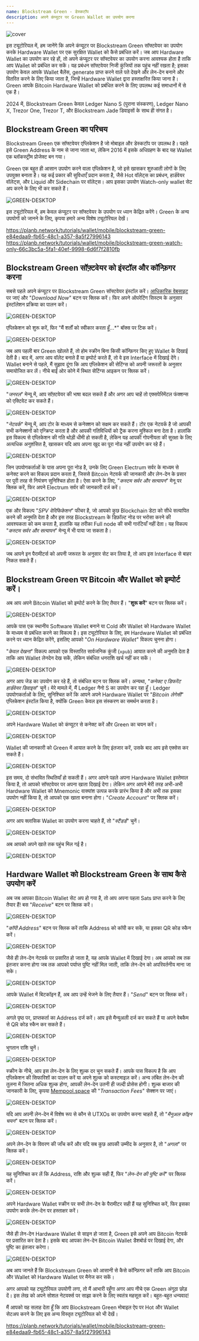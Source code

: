 ```yaml
---
name: Blockstream Green - डेस्कटॉप
description: अपने कंप्यूटर पर Green Wallet का उपयोग करना
---
```

![cover](assets/cover.webp)

इस ट्यूटोरियल में, हम जानेंगे कि अपने कंप्यूटर पर Blockstream Green सॉफ्टवेयर का उपयोग करके Hardware Wallet पर एक सुरक्षित Wallet को कैसे प्रबंधित करें। जब आप Hardware Wallet का उपयोग कर रहे हों, तो अपने कंप्यूटर पर सॉफ्टवेयर का उपयोग करना आवश्यक होता है ताकि आप Wallet को प्रबंधित कर सकें। यह प्रबंधन सॉफ्टवेयर निजी कुंजियों तक पहुंच नहीं रखता है; इसका उपयोग केवल आपके Wallet बैलेंस, generate प्राप्त करने वाले पते देखने और लेन-देन बनाने और वितरित करने के लिए किया जाता है, जिन्हें Hardware Wallet द्वारा हस्ताक्षरित किया जाना है। Green आपके Bitcoin Hardware Wallet को प्रबंधित करने के लिए उपलब्ध कई समाधानों में से एक है।

2024 में, Blockstream Green केवल Ledger Nano S (पुराना संस्करण), Ledger Nano X, Trezor One, Trezor T, और Blockstream Jade डिवाइसों के साथ ही संगत है।

## Blockstream Green का परिचय

Blockstream Green एक सॉफ्टवेयर एप्लिकेशन है जो मोबाइल और डेस्कटॉप पर उपलब्ध है। पहले इसे Green Address के नाम से जाना जाता था, लेकिन 2016 में इसके अधिग्रहण के बाद यह Wallet एक ब्लॉकस्ट्रीम प्रोजेक्ट बन गया।

Green एक बहुत ही आसान उपयोग करने वाला एप्लिकेशन है, जो इसे खासकर शुरुआती लोगों के लिए उपयुक्त बनाता है। यह कई प्रकार की सुविधाएँ प्रदान करता है, जैसे Hot वॉलेट्स का प्रबंधन, हार्डवेयर वॉलेट्स, और Liquid और Sidechain पर वॉलेट्स। आप इसका उपयोग Watch-only wallet सेट अप करने के लिए भी कर सकते हैं।

![GREEN-DESKTOP](assets/fr/01.webp)

इस ट्यूटोरियल में, हम केवल कंप्यूटर पर सॉफ्टवेयर के उपयोग पर ध्यान केंद्रित करेंगे। Green के अन्य उपयोगों को जानने के लिए, कृपया हमारे अन्य विशेष ट्यूटोरियल देखें।

https://planb.network/tutorials/wallet/mobile/blockstream-green-e84edaa9-fb65-48c1-a357-8a5f27996143
https://planb.network/tutorials/wallet/mobile/blockstream-green-watch-only-66c3bc5a-5fa1-40ef-9998-6d6f7f2810fb
## Blockstream Green सॉफ़्टवेयर को इंस्टॉल और कॉन्फ़िगर करना

सबसे पहले अपने कंप्यूटर पर Blockstream Green सॉफ्टवेयर इंस्टॉल करें। [आधिकारिक वेबसाइट](https://blockstream.com/Green/) पर जाएं और "*Download Now*" बटन पर क्लिक करें। फिर अपने ऑपरेटिंग सिस्टम के अनुसार इंस्टॉलेशन प्रक्रिया का पालन करें।

![GREEN-DESKTOP](assets/fr/02.webp)

एप्लिकेशन को शुरू करें, फिर "मैं शर्तों को स्वीकार करता हूँ...*" बॉक्स पर टिक करें।

![GREEN-DESKTOP](assets/fr/03.webp)

जब आप पहली बार Green खोलते हैं, तो होम स्क्रीन बिना किसी कॉन्फ़िगर किए हुए Wallet के दिखाई देती है। बाद में, अगर आप वॉलेट बनाते हैं या इम्पोर्ट करते हैं, तो वे इस Interface में दिखाई देंगे। Wallet बनाने से पहले, मैं सुझाव दूंगा कि आप एप्लिकेशन की सेटिंग्स को अपनी जरूरतों के अनुसार समायोजित कर लें। नीचे बाईं ओर कोने में स्थित सेटिंग्स आइकन पर क्लिक करें।

![GREEN-DESKTOP](assets/fr/04.webp)

"*जनरल*" मेन्यू में, आप सॉफ़्टवेयर की भाषा बदल सकते हैं और अगर आप चाहें तो एक्सपेरिमेंटल फंक्शन्स को एक्टिवेट कर सकते हैं।

![GREEN-DESKTOP](assets/fr/05.webp)

"*नेटवर्क*" मेन्यू में, आप टोर के माध्यम से कनेक्शन को सक्षम कर सकते हैं। टोर एक नेटवर्क है जो आपकी सभी कनेक्शनों को एन्क्रिप्ट करता है और आपकी गतिविधियों को ट्रैक करना मुश्किल बना देता है। हालांकि इस विकल्प से एप्लिकेशन की गति थोड़ी धीमी हो सकती है, लेकिन यह आपकी गोपनीयता की सुरक्षा के लिए अत्यधिक अनुशंसित है, खासकर यदि आप अपना खुद का पूरा नोड नहीं उपयोग कर रहे हैं।

![GREEN-DESKTOP](assets/fr/06.webp)

जिन उपयोगकर्ताओं के पास अपना पूरा नोड है, उनके लिए Green Electrum सर्वर के माध्यम से कनेक्ट करने का विकल्प प्रदान करता है, जिससे Bitcoin नेटवर्क की जानकारी और लेन-देन के प्रसार पर पूरी तरह से नियंत्रण सुनिश्चित होता है। ऐसा करने के लिए, "*कस्टम सर्वर और सत्यापन*" मेनू पर क्लिक करें, फिर अपने Electrum सर्वर की जानकारी दर्ज करें।

![GREEN-DESKTOP](assets/fr/07.webp)

एक और विकल्प "*SPV वेरिफिकेशन*" फीचर है, जो आपको कुछ Blockchain डेटा को सीधे सत्यापित करने की अनुमति देता है और इस तरह Blockstream के डिफ़ॉल्ट नोड पर भरोसा करने की आवश्यकता को कम करता है, हालांकि यह तरीका Full node की सभी गारंटियाँ नहीं देता। यह विकल्प "*कस्टम सर्वर और सत्यापन*" मेन्यू में भी पाया जा सकता है।

![GREEN-DESKTOP](assets/fr/08.webp)

जब आपने इन पैरामीटर्स को अपनी जरूरत के अनुसार सेट कर लिया है, तो आप इस Interface से बाहर निकल सकते हैं।

## Blockstream Green पर Bitcoin और Wallet को इम्पोर्ट करें।

अब आप अपने Bitcoin Wallet को इम्पोर्ट करने के लिए तैयार हैं। "**शुरू करें**" बटन पर क्लिक करें।

![GREEN-DESKTOP](assets/fr/09.webp)

आपके पास एक स्थानीय Software Wallet बनाने या Cold और Wallet को Hardware Wallet के माध्यम से प्रबंधित करने का विकल्प है। इस ट्यूटोरियल के लिए, हम Hardware Wallet को प्रबंधित करने पर ध्यान केंद्रित करेंगे, इसलिए आपको "*On Hardware Wallet*" विकल्प चुनना होगा।

"*केवल देखना*" विकल्प आपको एक विस्तारित सार्वजनिक कुंजी (`xpub`) आयात करने की अनुमति देता है ताकि आप Wallet लेनदेन देख सकें, लेकिन संबंधित धनराशि खर्च नहीं कर सकें।

![GREEN-DESKTOP](assets/fr/10.webp)

अगर आप जेड का उपयोग कर रहे हैं, तो संबंधित बटन पर क्लिक करें। अन्यथा, "*कनेक्ट ए डिफरेंट हार्डवेयर डिवाइस*" चुनें। मेरे मामले में, मैं Ledger नैनो S का उपयोग कर रहा हूँ। Ledger उपयोगकर्ताओं के लिए, सुनिश्चित करें कि आपने अपने Hardware Wallet पर "*Bitcoin लेगेसी*" एप्लिकेशन इंस्टॉल किया है, क्योंकि Green केवल इस संस्करण का समर्थन करता है।

![GREEN-DESKTOP](assets/fr/11.webp)

अपने Hardware Wallet को कंप्यूटर से कनेक्ट करें और Green का चयन करें।

![GREEN-DESKTOP](assets/fr/12.webp)

Wallet की जानकारी को Green में आयात करने के लिए इंतजार करें, उसके बाद आप इसे एक्सेस कर सकते हैं।

![GREEN-DESKTOP](assets/fr/13.webp)

इस समय, दो संभावित स्थितियाँ हो सकती हैं। अगर आपने पहले अपना Hardware Wallet इस्तेमाल किया है, तो आपको सॉफ्टवेयर पर अपना खाता दिखाई देगा। लेकिन अगर आपने मेरी तरह अभी-अभी Hardware Wallet को Mnemonic वाक्यांश उत्पन्न करके प्रारंभ किया है और अभी तक इसका उपयोग नहीं किया है, तो आपको एक खाता बनाना होगा। "*Create Account*" पर क्लिक करें।

![GREEN-DESKTOP](assets/fr/14.webp)

अगर आप क्लासिक Wallet का उपयोग करना चाहते हैं, तो "*स्टैंडर्ड*" चुनें।

![GREEN-DESKTOP](assets/fr/15.webp)

अब आपको अपने खाते तक पहुंच मिल गई है।

![GREEN-DESKTOP](assets/fr/16.webp)

## Hardware Wallet को Blockstream Green के साथ कैसे उपयोग करें

अब जब आपका Bitcoin Wallet सेट अप हो गया है, तो आप अपना पहला Sats प्राप्त करने के लिए तैयार हैं! बस "*Receive*" बटन पर क्लिक करें।

![GREEN-DESKTOP](assets/fr/17.webp)

"*कॉपी Address*" बटन पर क्लिक करें ताकि Address को कॉपी कर सकें, या इसका QR कोड स्कैन करें।

![GREEN-DESKTOP](assets/fr/18.webp)

जैसे ही लेन-देन नेटवर्क पर प्रसारित हो जाता है, यह आपके Wallet में दिखाई देगा। अब आपको तब तक इंतजार करना होगा जब तक आपको पर्याप्त पुष्टि नहीं मिल जाती, ताकि लेन-देन को अपरिवर्तनीय माना जा सके।

![GREEN-DESKTOP](assets/fr/19.webp)

आपके Wallet में बिटकॉइन हैं, अब आप उन्हें भेजने के लिए तैयार हैं। "*Send*" बटन पर क्लिक करें।

![GREEN-DESKTOP](assets/fr/20.webp)

अगले पृष्ठ पर, प्राप्तकर्ता का Address दर्ज करें। आप इसे मैन्युअली दर्ज कर सकते हैं या अपने वेबकैम से QR कोड स्कैन कर सकते हैं।

![GREEN-DESKTOP](assets/fr/21.webp)

भुगतान राशि चुनें।

![GREEN-DESKTOP](assets/fr/22.webp)

स्क्रीन के नीचे, आप इस लेन-देन के लिए शुल्क दर चुन सकते हैं। आपके पास विकल्प है कि आप एप्लिकेशन की सिफारिशों का पालन करें या अपने शुल्क को कस्टमाइज़ करें। अन्य लंबित लेन-देन की तुलना में जितना अधिक शुल्क होगा, आपकी लेन-देन उतनी ही जल्दी प्रोसेस होगी। शुल्क बाजार की जानकारी के लिए, कृपया [Mempool.space](https://Mempool.space/) की "*Transaction Fees*" सेक्शन पर जाएं।

![GREEN-DESKTOP](assets/fr/23.webp)

यदि आप अपनी लेन-देन में विशेष रूप से कौन से UTXOs का उपयोग करना चाहते हैं, तो "*मैनुअल कॉइन चयन*" बटन पर क्लिक करें।

![GREEN-DESKTOP](assets/fr/24.webp)

अपने लेन-देन के विवरण की जाँच करें और यदि सब कुछ आपकी उम्मीद के अनुसार है, तो "*अगला*" पर क्लिक करें।

![GREEN-DESKTOP](assets/fr/25.webp)

यह सुनिश्चित कर लें कि Address, राशि और शुल्क सही हैं, फिर "*लेन-देन की पुष्टि करें*" पर क्लिक करें।

![GREEN-DESKTOP](assets/fr/26.webp)

अपने Hardware Wallet स्क्रीन पर सभी लेन-देन के पैरामीटर सही हैं यह सुनिश्चित करें, फिर इसका उपयोग करके लेन-देन पर हस्ताक्षर करें।

![GREEN-DESKTOP](assets/fr/27.webp)

जैसे ही लेन-देन Hardware Wallet से साइन हो जाता है, Green इसे अपने आप Bitcoin नेटवर्क पर प्रसारित कर देता है। इसके बाद आपका लेन-देन Bitcoin Wallet डैशबोर्ड पर दिखाई देगा, और पुष्टि का इंतजार करेगा।

![GREEN-DESKTOP](assets/fr/28.webp)

अब आप जानते हैं कि Blockstream Green को आसानी से कैसे कॉन्फ़िगर करें ताकि आप Bitcoin और Wallet को Hardware Wallet पर मैनेज कर सकें।

अगर आपको यह ट्यूटोरियल उपयोगी लगा, तो मैं आभारी रहूँगा अगर आप नीचे एक Green अंगूठा छोड़ दें। इस लेख को अपने सोशल नेटवर्क्स पर साझा करने के लिए स्वतंत्र महसूस करें। बहुत-बहुत धन्यवाद!

मैं आपको यह सलाह देता हूँ कि आप Blockstream Green मोबाइल ऐप पर Hot और Wallet सेटअप करने के लिए इस अन्य विस्तृत ट्यूटोरियल को भी देखें।

https://planb.network/tutorials/wallet/mobile/blockstream-green-e84edaa9-fb65-48c1-a357-8a5f27996143